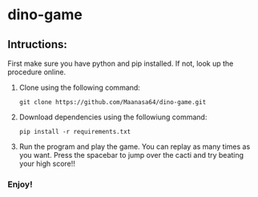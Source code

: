 # dino-game

## Intructions:

First make sure you have python and pip installed. If not, look up the procedure online. 

1. Clone using the following command:
   ```
   git clone https://github.com/Maanasa64/dino-game.git
   ```

2. Download dependencies using the followiung command:
   ```
   pip install -r requirements.txt
   ```

3. Run the program and play the game. You can replay as many times as you want. Press the spacebar to jump over the cacti and try beating your high score!!

### Enjoy!

